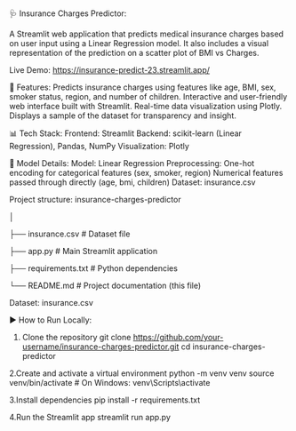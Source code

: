 🩺 Insurance Charges Predictor:

A Streamlit web application that predicts medical insurance charges based on user input using a Linear Regression model. It also includes a visual representation of the prediction on a scatter plot of BMI vs Charges.

 Live Demo: https://insurance-predict-23.streamlit.app/

 📌 Features:
 Predicts insurance charges using features like age, BMI, sex, smoker status, region, and number of children.
Interactive and user-friendly web interface built with Streamlit.
Real-time data visualization using Plotly.
Displays a sample of the dataset for transparency and insight.

📊 Tech Stack:
Frontend: Streamlit
Backend: scikit-learn (Linear Regression), Pandas, NumPy
Visualization: Plotly

🧠 Model Details:
Model: Linear Regression
Preprocessing:
One-hot encoding for categorical features (sex, smoker, region)
Numerical features passed through directly (age, bmi, children)
Dataset: insurance.csv

Project structure:
insurance-charges-predictor

│

├── insurance.csv               # Dataset file

├── app.py                      # Main Streamlit application

├── requirements.txt            # Python dependencies

└── README.md                   # Project documentation (this file)

Dataset: insurance.csv

▶️ How to Run Locally:

1. Clone the repository
git clone https://github.com/your-username/insurance-charges-predictor.git
cd insurance-charges-predictor

2.Create and activate a virtual environment
python -m venv venv
source venv/bin/activate       # On Windows: venv\Scripts\activate

3.Install dependencies
pip install -r requirements.txt

4.Run the Streamlit app
streamlit run app.py

